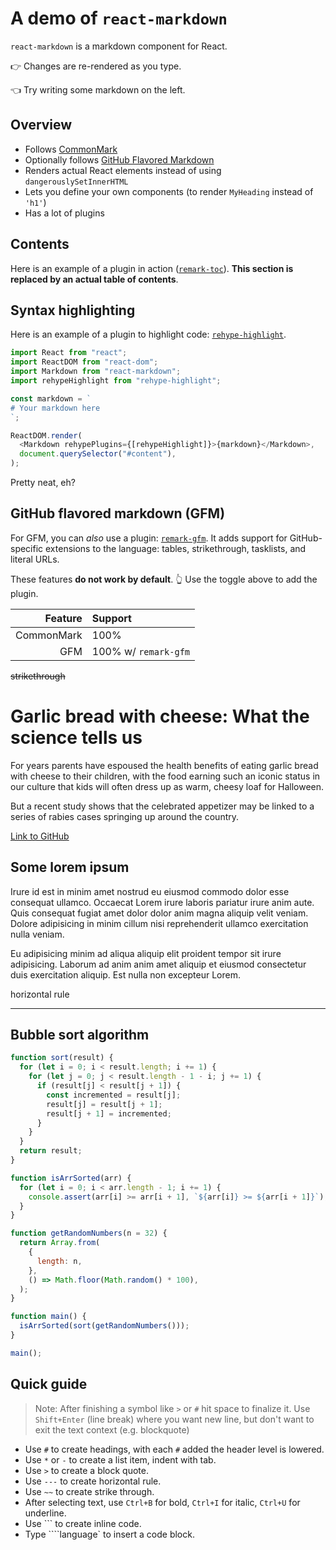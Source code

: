 # A demo of `react-markdown`

`react-markdown` is a markdown component for React.

👉 Changes are re-rendered as you type.

👈 Try writing some markdown on the left.

## Overview

- Follows [CommonMark](https://commonmark.org)
- Optionally follows [GitHub Flavored Markdown](https://github.github.com/gfm/)
- Renders actual React elements instead of using `dangerouslySetInnerHTML`
- Lets you define your own components (to render `MyHeading` instead of `'h1'`)
- Has a lot of plugins

## Contents

Here is an example of a plugin in action
([`remark-toc`](https://github.com/remarkjs/remark-toc)).
**This section is replaced by an actual table of contents**.

## Syntax highlighting

Here is an example of a plugin to highlight code:
[`rehype-highlight`](https://github.com/rehypejs/rehype-highlight).

```js
import React from "react";
import ReactDOM from "react-dom";
import Markdown from "react-markdown";
import rehypeHighlight from "rehype-highlight";

const markdown = `
# Your markdown here
`;

ReactDOM.render(
  <Markdown rehypePlugins={[rehypeHighlight]}>{markdown}</Markdown>,
  document.querySelector("#content"),
);
```

Pretty neat, eh?

## GitHub flavored markdown (GFM)

For GFM, you can _also_ use a plugin:
[`remark-gfm`](https://github.com/remarkjs/react-markdown#use).
It adds support for GitHub-specific extensions to the language:
tables, strikethrough, tasklists, and literal URLs.

These features **do not work by default**.
👆 Use the toggle above to add the plugin.

|    Feature | Support              |
| ---------: | :------------------- |
| CommonMark | 100%                 |
|        GFM | 100% w/ `remark-gfm` |

~~strikethrough~~

# Garlic bread with cheese: What the science tells us

For years parents have espoused the health benefits of eating garlic bread with cheese to their children, with the food earning such an iconic status in our culture that kids will often dress up as warm, cheesy loaf for Halloween.

But a recent study shows that the celebrated appetizer may be linked to a series of rabies cases springing up around the country.

[Link to GitHub](https://github.com/home)

## Some lorem ipsum

Irure id est in minim amet nostrud eu eiusmod commodo dolor esse consequat ullamco. Occaecat Lorem irure laboris pariatur irure anim aute. Quis consequat fugiat amet dolor dolor anim magna aliquip velit veniam. Dolore adipisicing in minim cillum nisi reprehenderit ullamco exercitation nulla veniam.

Eu adipisicing minim ad aliqua aliquip elit proident tempor sit irure adipisicing. Laborum ad anim anim amet aliquip et eiusmod consectetur duis exercitation aliquip. Est nulla non excepteur Lorem.

horizontal rule

---

## Bubble sort algorithm

```js
function sort(result) {
  for (let i = 0; i < result.length; i += 1) {
    for (let j = 0; j < result.length - 1 - i; j += 1) {
      if (result[j] < result[j + 1]) {
        const incremented = result[j];
        result[j] = result[j + 1];
        result[j + 1] = incremented;
      }
    }
  }
  return result;
}

function isArrSorted(arr) {
  for (let i = 0; i < arr.length - 1; i += 1) {
    console.assert(arr[i] >= arr[i + 1], `${arr[i]} >= ${arr[i + 1]}`);
  }
}

function getRandomNumbers(n = 32) {
  return Array.from(
    {
      length: n,
    },
    () => Math.floor(Math.random() * 100),
  );
}

function main() {
  isArrSorted(sort(getRandomNumbers()));
}

main();
```

## Quick guide

> Note:
> After finishing a symbol like `>` or `#` hit space to finalize it.
> Use `Shift+Enter` (line break) where you want new line, but don't want to exit the text context (e.g. blockquote)

- Use `#` to create headings, with each `#` added the header level is lowered.
- Use `*` or `-` to create a list item, indent with tab.
- Use `>` to create a block quote.
- Use `---` to create horizontal rule.
- Use `~~` to create strike through.
- After selecting text, use `Ctrl+B` for bold, `Ctrl+I` for italic, `Ctrl+U` for underline.
- Use ``` to create inline code.
- Type ````language` to insert a code block.

